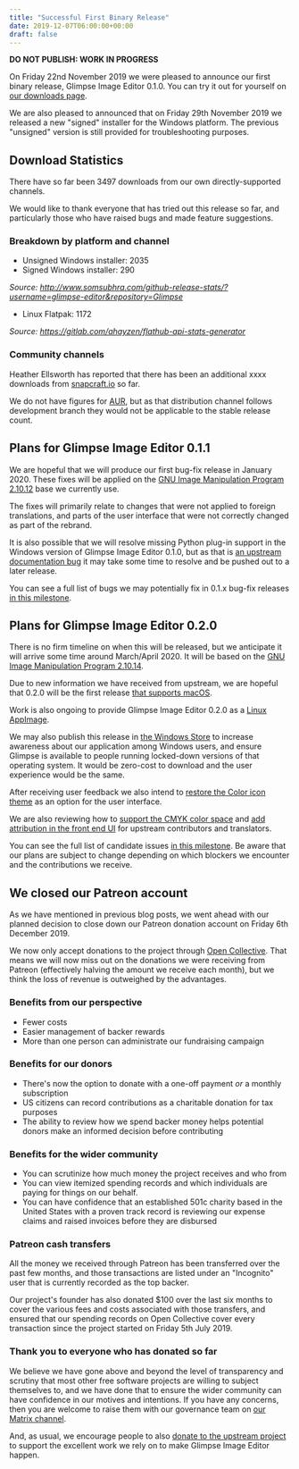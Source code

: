 ```yaml
---
title: "Successful First Binary Release"
date: 2019-12-07T06:00:00+00:00
draft: false
---
```

**DO NOT PUBLISH: WORK IN PROGRESS**

On Friday 22nd November 2019 we were pleased to announce our first binary release, Glimpse Image Editor 0.1.0. You can try it out for yourself on [our downloads page](/downloads/).

We are also pleased to announced that on Friday 29th November 2019 we released a new "signed" installer for the Windows platform. The previous "unsigned" version is still provided for troubleshooting purposes.

## Download Statistics
There have so far been 3497 downloads from our own directly-supported channels.

We would like to thank everyone that has tried out this release so far, and particularly those who have raised bugs and made feature suggestions.

### Breakdown by platform and channel
* Unsigned Windows installer: 2035
* Signed Windows installer: 290

*Source: http://www.somsubhra.com/github-release-stats/?username=glimpse-editor&repository=Glimpse*

* Linux Flatpak: 1172

*Source: https://gitlab.com/ahayzen/flathub-api-stats-generator*

### Community channels
Heather Ellsworth has reported that there has been an additional xxxx downloads from [snapcraft.io](https://snapcraft.io/glimpse-editor) so far.

We do not have figures for [AUR](https://aur.archlinux.org/packages/glimpse-editor-git/), but as that distribution channel follows development branch they would not be applicable to the stable release count.

## Plans for Glimpse Image Editor 0.1.1
We are hopeful that we will produce our first bug-fix release in January 2020. These fixes will be applied on the [GNU Image Manipulation Program 2.10.12](https://www.gimp.org/news/2019/06/12/gimp-2-10-12-released/) base we currently use.

The fixes will primarily relate to changes that were not applied to foreign translations, and parts of the user interface that were not correctly changed as part of the rebrand.

It is also possible that we will resolve missing Python plug-in support in the Windows version of Glimpse Image Editor 0.1.0, but as that is [an upstream documentation bug](https://github.com/glimpse-editor/Glimpse/issues/178) it may take some time to resolve and be pushed out to a later release.

You can see a full list of bugs we may potentially fix in 0.1.x bug-fix releases [in this milestone](https://github.com/glimpse-editor/Glimpse/milestone/6).

## Plans for Glimpse Image Editor 0.2.0
There is no firm timeline on when this will be released, but we anticipate it will arrive some time around March/April 2020. It will be based on the [GNU Image Manipulation Program 2.10.14](https://www.gimp.org/news/2019/10/31/gimp-2-10-14-released/).

Due to new information we have received from upstream, we are hopeful that 0.2.0 will be the first release [that supports macOS](https://github.com/glimpse-editor/Glimpse/issues/227).

Work is also ongoing to provide Glimpse Image Editor 0.2.0 as a [Linux AppImage](https://github.com/glimpse-editor/Glimpse/issues/108).

We may also publish this release in [the Windows Store](https://github.comhttps://deploy-preview-67--competent-wright-57cc1e.netlify.com/posts/successful-first-binary-release//glimpse-editor/Glimpse/issues/180) to increase awareness about our application among Windows users, and ensure Glimpse is available to people running locked-down versions of that operating system. It would be zero-cost to download and the user experience would be the same.

After receiving user feedback we also intend to [restore the Color icon theme](https://github.com/glimpse-editor/Glimpse/issues/232) as an option for the user interface.

We are also reviewing how to [support the CMYK color space](https://github.com/glimpse-editor/Glimpse/issues/252) and [add attribution in the front end UI](https://github.com/glimpse-editor/Glimpse/issues/179) for upstream contributors and translators.

You can see the full list of candidate issues [in this milestone](https://github.com/glimpse-editor/Glimpse/milestone/5). Be aware that our plans are subject to change depending on which blockers we encounter and the contributions we receive.

## We closed our Patreon account
As we have mentioned in previous blog posts, we went ahead with our planned decision to close down our Patreon donation account on Friday 6th December 2019.

We now only accept donations to the project through [Open Collective](https://opencollective.com/glimpse). That means we will now miss out on the donations we were receiving from Patreon (effectively halving the amount we receive each month), but we think the loss of revenue is outweighed by the advantages.

### Benefits from our perspective
* Fewer costs
* Easier management of backer rewards
* More than one person can administrate our fundraising campaign

### Benefits for our donors
* There's now the option to donate with a one-off payment *or* a monthly subscription
* US citizens can record contributions as a charitable donation for tax purposes
* The ability to review how we spend backer money helps potential donors make an informed decision before contributing

### Benefits for the wider community
* You can scrutinize how much money the project receives and who from
* You can view itemized spending records and which individuals are paying for things on our behalf.
* You can have confidence that an established 501c charity based in the United States with a proven track record is reviewing our expense claims and raised invoices before they are disbursed

### Patreon cash transfers
All the money we received through Patreon has been transferred over the past few months, and those transactions are listed under an "Incognito" user that is currently recorded as the top backer.

Our project's founder has also donated $100 over the last six months to cover the various fees and costs associated with those transfers, and ensured that our spending records on Open Collective cover every transaction since the project started on Friday 5th July 2019.

### Thank you to everyone who has donated so far
We believe we have gone above and beyond the level of transparency and scrutiny that most other free software projects are willing to subject themselves to, and we have done that to ensure the wider community can have confidence in our motives and intentions. If you have any concerns, then you are welcome to raise them with our governance team on [our Matrix channel](https://matrix.to/#/#glimpse:matrix.org).

And, as usual, we encourage people to also [donate to the upstream project](https://www.gimp.org/donating/) to support the excellent work we rely on to make Glimpse Image Editor happen.
